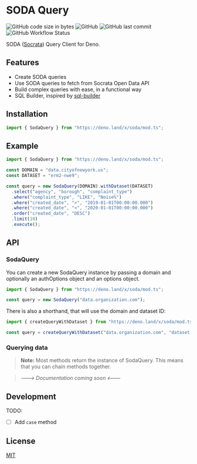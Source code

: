 # SODA Query

![GitHub code size in bytes](https://img.shields.io/github/languages/code-size/j3lte/deno-soda?style=for-the-badge)
![GitHub](https://img.shields.io/github/license/j3lte/deno-soda?style=for-the-badge)
![GitHub last commit](https://img.shields.io/github/last-commit/j3lte/deno-soda?style=for-the-badge)
![GitHub Workflow Status](https://img.shields.io/github/actions/workflow/status/j3lte/deno-soda/main.yml?branch=main&style=for-the-badge)

SODA ([Socrata](https://dev.socrata.com/)) Query Client for Deno.

## Features

- Create SODA queries
- Use SODA queries to fetch from Socrata Open Data API
- Build complex queries with ease, in a functional way
- SQL Builder, inspired by [sql-builder](https://deno.land/x/sql_builder)

## Installation

```ts
import { SodaQuery } from "https://deno.land/x/soda/mod.ts";
```

## Example

```ts
import { SodaQuery } from "https://deno.land/x/soda/mod.ts";

const DOMAIN = "data.cityofnewyork.us";
const DATASET = "erm2-nwe9";

const query = new SodaQuery(DOMAIN).withDataset(DATASET)
  .select("agency", "borough", "complaint_type")
  .where("complaint_type", "LIKE", "Noise%")
  .where("created_date", ">", "2019-01-01T00:00:00.000")
  .where("created_date", "<", "2020-01-01T00:00:00.000")
  .order("created_date", "DESC")
  .limit(10)
  .execute();
```

## API

### SodaQuery

You can create a new SodaQuery instance by passing a domain and optionally an authOptions object and an options object.

```ts
import { SodaQuery } from "https://deno.land/x/soda/mod.ts";

const query = new SodaQuery("data.organization.com");
```

There is also a shorthand, that will use the domain and dataset ID:

```ts
import { createQueryWithDataset } from "https://deno.land/x/soda/mod.ts";

const query = createQueryWithDataset("data.organization.com", "dataset-id");
```

### Querying data

> **Note:** Most methods return the instance of SodaQuery. This means that you can chain methods together.

> _---> Documentation coming soon <---_

## Development

TODO:

- [ ] Add `case` method

## License

[MIT](LICENSE)
